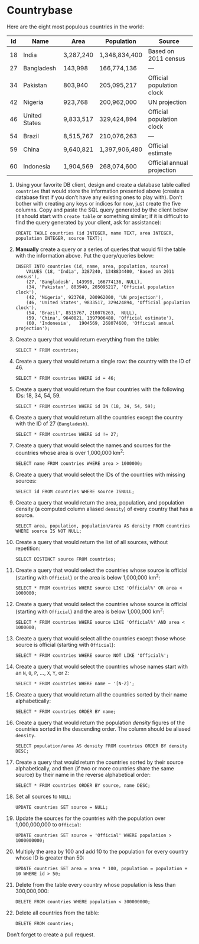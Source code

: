 # Countrybase

Here are the eight most populous countries in the world: 

| Id | Name           | Area      | Population    | Source                     |
|----|----------------|-----------|---------------|----------------------------|
| 18 |  India         | 3,287,240 | 1,348,834,400 | Based on 2011 census       |
| 27 |  Bangladesh    | 143,998   | 166,774,136   | —                          |
| 34 |  Pakistan      | 803,940   | 205,095,217   | Official population clock  |
| 42 |  Nigeria       | 923,768   | 200,962,000   | UN projection              |
| 46 |  United States | 9,833,517 | 329,424,894   | Official population clock  |
| 54 |  Brazil        | 8,515,767 | 210,076,263   | —                          |
| 59 |  China         | 9,640,821 | 1,397,906,480 | Official estimate          |
| 60 |  Indonesia     | 1,904,569 | 268,074,600   | Official annual projection |

1. Using your favorite DB client, design and create a database table called `countries` that would store the information presented above (create a database first if you don’t have any existing ones to play with). Don’t bother with creating any keys or indices for now, just create the five columns. Copy and paste the SQL query generated by the client below (it should start with `create table` or something similar; if it is difficult to find the query generated by your client, ask for assistance):

    ```postgresql
    CREATE TABLE countries (id INTEGER, name TEXT, area INTEGER, population INTEGER, source TEXT);
    ```

2. **Manually** create a query or a series of queries that would fill the table with the information above. Put the query/queries below:

    ```postgresql
    INSERT INTO countries (id, name, area, population, source)
        VALUES (18, 'India', 3287240, 1348834400, 'Based on 2011 census'),
        (27, 'Bangladesh', 143998, 166774136, NULL),
        (34, 'Pakistan', 803940, 205095217,	'Official population clock'),
        (42, 'Nigeria',	923768,	200962000, 'UN projection'),
        (46, 'United States', 9833517, 329424894, 'Official population clock'),
        (54, 'Brazil', 8515767, 210076263,	NULL),
        (59, 'China', 9640821, 1397906480, 'Official estimate'),
        (60, 'Indonesia',	1904569, 268074600,	'Official annual projection');
    ```

3. Create a query that would return everything from the table:

    ```postgresql
    SELECT * FROM countries;
    ```

4. Create a query that would return a single row: the country with the ID of 46.

    ```postgresql
    SELECT * FROM countries WHERE id = 46;
    ```

5. Create a query that would return the four countries with the following IDs: 18, 34, 54, 59.

    ```postgresql
    SELECT * FROM countries WHERE id IN (18, 34, 54, 59);
    ```

6. Create a query that would return all the countries except the country with the ID of 27 (`Bangladesh`).

    ```postgresql
    SELECT * FROM countries WHERE id != 27;
    ```

7. Create a query that would select the names and sources for the countries whose area is over 1,000,000 km<sup>2</sup>:

    ```postgresql
    SELECT name FROM countries WHERE area > 1000000;
    ```
    
8. Create a query that would select the IDs of the countries with missing sources:

    ```postgresql
    SELECT id FROM countries WHERE source ISNULL;
    ```
    
9. Create a query that would return the area, population, and population density (a computed column aliased `density`) of every country that has a source.

    ```postgresql
    SELECT area, population, population/area AS density FROM countries WHERE source IS NOT NULL;
    ```
    
10. Create a query that would return the list of all sources, without repetition:

    ```postgresql
    SELECT DISTINCT source FROM countries;
    ```

11. Create a query that would select the countries whose source is official (starting with `Official`) or the area is below 1,000,000 km<sup>2</sup>:

    ```postgresql
    SELECT * FROM countries WHERE source LIKE 'Official%' OR area < 1000000;
    ```

12. Create a query that would select the countries whose source is official (starting with `Official`) and the area is below 1,000,000 km<sup>2</sup>:

    ```postgresql
    SELECT * FROM countries WHERE source LIKE 'Official%' AND area < 1000000;
    ```
    
13. Create a query that would select all the countries except those whose source is official (starting with `Official`):

    ```postgresql
    SELECT * FROM countries WHERE source NOT LIKE 'Official%';
    ```
    
14. Create a query that would select the countries whose names start with an `N`, `O`, `P`, ..., `X`, `Y`, or `Z`:

    ```postgresql
    SELECT * FROM countries WHERE name ~ '[N-Z]';
    ```
    
15. Create a query that would return all the countries sorted by their name alphabetically:

    ```postgresql
    SELECT * FROM countries ORDER BY name;
    ```

16. Create a query that would return the population _density_ figures of the countries sorted in the descending order. The column should be aliased `density`.

    ```postgresql
    SELECT population/area AS density FROM countries ORDER BY density DESC;
    ```

17. Create a query that would return the countries sorted by their source alphabetically, and then (if two or more countries share the same source) by their name in the reverse alphabetical order:

    ```postgresql
    SELECT * FROM countries ORDER BY source, name DESC;
    ```
    
18. Set all sources to `NULL`:

    ```postgresql
    UPDATE countries SET source = NULL;
    ```
    
19. Update the sources for the countries with the population over 1,000,000,000 to `Official`:

    ```postgresql
    UPDATE countries SET source = 'Official' WHERE population > 1000000000;
    ```
    
20. Multiply the area by 100 and add 10 to the population for every country whose ID is greater than 50:

    ```postgresql
    UPDATE countries SET area = area * 100, population = population + 10 WHERE id > 50;
    ```

21. Delete from the table every country whose population is less than 300,000,000:

    ```postgresql
    DELETE FROM countries WHERE population < 300000000;
    ```

22. Delete all countries from the table:

    ```postgresql
    DELETE FROM countries;
    ```
    
Don’t forget to create a pull request.
